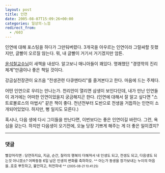 ```yaml
---
layout: post
title: 인연
date: 2005-08-07T15:09:26+00:00
categories: 일상의-느낌
redirect_from:
  - /603
---
```


인연에 대해 포스팅을 하다가 그만둬버렸다. 3개국을 아우르는 인연이라 그럴싸할 듯했지만, 글빨이 오르질 않는다. 뭐, 내 글빨이 거기서 거기겠지만 암튼.

<a href="http://jinto.pe.kr/391">윤석철교수님</a>이 새책을 내셨다. 알고보니 매니아들이 꽤있다. 명쾌했던 "경영학의 진리체계"만큼이나 좋은 책일 것이다.

강금실전장관이 요즈음 "전생관련 다큐멘타리"를 즐겨본다고 한다. 마음에 드는 주제다.

어떤 인연으로 우리는 만나는가. 천리안이 열리면 삼생이 보인다던데, 내가 만난 인연들이 과거에는 어떠한 인연이었을지 궁금해지곤 한다. (인연에 대해서 잘 알고 싶다면 "스트로볼로스의 마법사" 같은 책이 좋다. 천년전부터 도반으로 전생을 거듭하는 인연이 소개되어있었다. 하지만, 뻥 일지도 모른다.)

혹시나, 다음 생에 다시 그이들을 만난다면, 이번보다는 좋은 인연이길 바란다. 그런, 욕심을 갖는다. 하지만 다음생이 오기전에, 오늘 당장 기쁘게 해주는 게 더 좋은 일이겠지?

* * *

### 댓글



<!--- cmt:1028 --->
<!--- mail: --->
<!--- parent:0 --->

<small class=comment>빨강머리앤 : 당연하지요, 지금, 순간, 찰라의 행복이 더해져서 내 인생도 되고, 전생도 되고, 다음생도 되는것 아니겠소? 어짜둥둥 6일 남은 인생의 변화를 축하하오. ^^ 아는가 동생을 장가보내는 누이의 마음을..호호 뿌듯하고, 불안하고, 허전하네 ^^ <small>(2005-08-21 10:41:25)</small></small>

